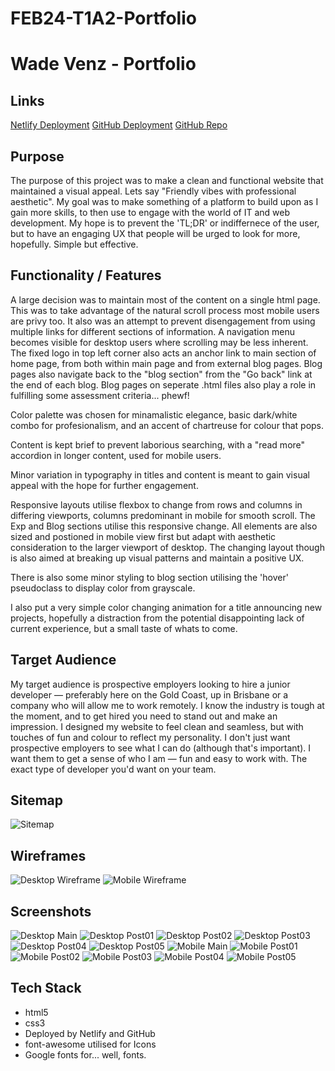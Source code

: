 # FEB24-T1A2-Portfolio

# Wade Venz - Portfolio

## Links

[Netlify Deployment](https://wv-portfolio.netlify.app/)
[GitHub Deployment](https://wadevenz.github.io/FEB24-T1A2-Portfolio/)
[GitHub Repo](https://github.com/wadevenz/FEB24-T1A2-Portfolio)

## Purpose

The purpose of this project was to make a clean and functional website that maintained a visual appeal. Lets say "Friendly vibes with professional aesthetic". My goal was to make something of a platform to build upon as I gain more skills, to then use to engage with the world of IT and web development. My hope is to prevent the 'TL;DR' or indiffernece of the user, but to have an engaging UX that people will be urged to look for more, hopefully. Simple but effective. 

## Functionality / Features

A large decision was to maintain most of the content on a single html page. This was to take advantage of the natural scroll process most mobile users are privy too. It also was an attempt to prevent disengagement from using multiple links for different sections of information. A navigation menu becomes visible for desktop users where scrolling may be less inherent. The fixed logo in top left corner also acts an anchor link to main section of home page, from both within main page and from external blog pages. Blog pages also navigate back to the "blog section" from the "Go back" link at the end of each blog. Blog pages on seperate .html files also play a role in fulfilling some assessment criteria... phewf!

Color palette was chosen for minamalistic elegance, basic dark/white combo for profesionalism, and an accent of chartreuse for colour that pops.

Content is kept brief to prevent laborious searching, with a "read more" accordion in longer content, used for mobile users.

Minor variation in typography in titles and content is meant to gain visual appeal with the hope for further engagement.

Responsive layouts utilise flexbox to change from rows and columns in differing viewports, columns predominant in mobile for smooth scroll. The Exp and Blog sections utilise this responsive change. All elements are also sized and postioned in mobile view first but adapt with aesthetic consideration to the larger viewport of desktop. The changing layout though is also aimed at breaking up visual patterns and maintain a positive UX.  

There is also some minor styling to blog section utilising the 'hover' pseudoclass to display color from grayscale. 

I also put a very simple color changing animation for a title announcing new projects, hopefully a distraction from the potential disappointing lack of current experience, but a small taste of whats to come.  


## Target Audience

My target audience is prospective employers looking to hire a junior developer — preferably here on the Gold Coast, up in Brisbane or a company who will allow me to work remotely. I know the industry is tough at the moment, and to get hired you need to stand out and make an impression. I designed my website to feel clean and seamless, but with touches of fun and colour to reflect my personality. I don't just want prospective employers to see what I can do (although that's important). I want them to get a sense of who I am — fun and easy to work with. The exact type of developer you'd want on your team.


## Sitemap

<img src="/docs/Portfolio-sitemap.drawio.png" alt="Sitemap">

## Wireframes

<img src="/docs/Wireframe-Desktop.png" alt="Desktop Wireframe">
<img src="/docs/Wireframe-Mobile.png" alt="Mobile Wireframe">

## Screenshots

<img src="/docs/Desktop-main.png" alt="Desktop Main">
<img src="/docs/Desktop-Post01.png>" alt="Desktop Post01">
<img src="/docs/Desktop-Post02.png>" alt="Desktop Post02">
<img src="/docs/Desktop-Post03.png>" alt="Desktop Post03">
<img src="/docs/Desktop-Post04.png>" alt="Desktop Post04">
<img src="/docs/Desktop-Post05.png>" alt="Desktop Post05">
<img src="/docs/Mobile-main.png" alt="Mobile Main">
<img src="/docs/Mobile-Post01.png" alt="Mobile Post01">
<img src="/docs/Mobile-Post02.png" alt="Mobile Post02">
<img src="/docs/Mobile-Post03.png" alt="Mobile Post03">
<img src="/docs/Mobile-Post04.png" alt="Mobile Post04">
<img src="/docs/Mobile-Post05.png" alt="Mobile Post05">

## Tech Stack

- html5
- css3
- Deployed by Netlify and GitHub
- font-awesome utilised for Icons
- Google fonts for... well, fonts.